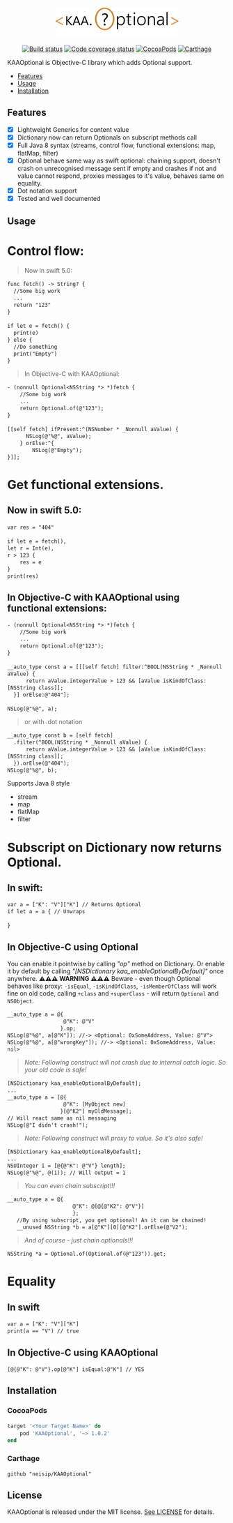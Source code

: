 <p align="center">
  <a href="https://github.com/neisip/KAAOptional"><img alt="KAAOptional: Optionals for Objective C" src="https://raw.githubusercontent.com/neisip/KAAOptional/master/KAAOptional.PNG"/></a>
</p>

<p align="center">
  <a href="https://travis-ci.org/neisip/KAAOptional"><img alt="Build status" src="https://travis-ci.org/neisip/KAAOptional.svg?branch=master"/></a>
  <a href="http://codecov.io/github/neisip/KAAOptional"><img alt="Code coverage status" src="http://codecov.io/github/neisip/KAAOptional/coverage.svg?branch=master"/></a>
  <a href="https://cocoapods.org/pods/KAAOptional"><img alt="CocoaPods" src="https://img.shields.io/cocoapods/v/KAAOptional.svg"/></a>
    <a href="https://github.com/Carthage/Carthage"><img alt="Carthage" src="https://img.shields.io/badge/Carthage-compatible-4BC51D.svg?style=flat"/></a>
</p>

KAAOptional is Objective-C library which adds Optional support.

- [Features](#features)
- [Usage](#usage)
- [Installation](#installation)

## Features

- [x] Lightweight Generics for content value
- [x] Dictionary now can return Optionals on subscript methods call
- [x] Full Java 8 syntax (streams, control flow, functional extensions: map, flatMap, filter)
- [x] Optional behave same way as swift optional: chaining support, doesn't crash on unrecognised message sent if empty and crashes if not and value cannot respond, proxies messages to it's value, behaves same on equality.
- [x] Dot notation support
- [x] Tested and well documented

## Usage

# Control flow:

> Now in swift 5.0:
```
func fetch() -> String? {
  //Some big work
  ...
  return "123"
}

if let e = fetch() {
  print(e)
} else {
  //Do something
  print("Empty")
}
```
> In Objective-C with KAAOptional:
```
- (nonnull Optional<NSString *> *)fetch {
    //Some big work
    ...
    return Optional.of(@"123");
}

[[self fetch] ifPresent:^(NSNumber * _Nonnull aValue) {
      NSLog(@"%@", aValue);
    } orElse:^{
        NSLog(@"Empty");
}]];
```

# Get functional extensions.

## Now in swift 5.0:

```
var res = "404"

if let e = fetch(),
let r = Int(e),
r > 123 {
    res = e
}
print(res)

```
## In Objective-C with KAAOptional using functional extensions:

```
- (nonnull Optional<NSString *> *)fetch {
    //Some big work
    ...
    return Optional.of(@"123");
}

__auto_type const a = [[[self fetch] filter:^BOOL(NSString * _Nonnull aValue) {
      return aValue.integerValue > 123 && [aValue isKindOfClass:[NSString class]];
  }] orElse:@"404"];

NSLog(@"%@", a);
```  
> or with .dot notation
```
__auto_type const b = [self fetch]
  .filter(^BOOL(NSString * _Nonnull aValue) {
      return aValue.integerValue > 123 && [aValue isKindOfClass:[NSString class]];
  }).orElse(@"404");
NSLog(@"%@", b);
```

Supports Java 8 style
- stream
- map
- flatMap
- filter

# Subscript on Dictionary now returns Optional.

## In swift:
```
var a = ["K": "V"]["K"] // Returns Optional
if let a = a { // Unwraps

}
```
## In Objective-C using Optional

You can enable it pointwise by calling *"op"* method on Dictionary.
Or enable it by default by calling *"[NSDictionary kaa_enableOptionalByDefault]"* once anywhere.
**⚠️⚠️⚠️ WARNING ⚠️⚠️⚠️**
Beware - even though Optional behaves like proxy: `-isEqual`, `-isKindOfClass`, `-isMemberOfClass` will work fine on old code,
calling `+class` and `+superClass` - will return `Optional` and `NSObject`.

```
__auto_type a = @{
                  @"K": @"V"
                 }.op;
NSLog(@"%@", a[@"K"]); //-> <Optional: 0xSomeAddress, Value: @"V">
NSLog(@"%@", a[@"wrongKey"]); //-> <Optional: 0xSomeAddress, Value: nil>
```

> *Note: Following construct will not crash due to internal catch logic. So your old code is safe!*
```
[NSDictionary kaa_enableOptionalByDefault];
...
__auto_type a = [@{
                  @"K": [MyObject new]
                 }[@"K2"] myOldMessage];
// Will react same as nil messaging
NSLog(@"I didn't crash!");

```
> *Note: Following construct will proxy to value. So it's also safe!*
```
[NSDictionary kaa_enableOptionalByDefault];
...
NSUInteger i = [@{@"K": @"V"} length];
NSLog(@"%@", @(i)); // Will output = 1
```

> *You can even chain subscript!!!*

```
__auto_type a = @{
                     @"K": @[@{@"K2": @"V"}]
                     };
   //By using subscript, you get optional! An it can be chained!
   __unused NSString *b = a[@"K"][0][@"K2"].orElse(@"V2");
```

> *And of course - just chain optionals!!!*

```
NSString *a = Optional.of(Optional.of(@"123")).get;
```

# Equality

## In swift
```
var a = ["K": "V"]["K"]
print(a == "V") // true
```

## In Objective-C using KAAOptional
```
[@{@"K": @"V"}.op[@"K"] isEqual:@"K"] // YES
```

## Installation

### CocoaPods

```ruby
target '<Your Target Name>' do
    pod 'KAAOptional', '~> 1.0.2'
end
```

### Carthage

```
github "neisip/KAAOptional"
```

## License

KAAOptional is released under the MIT license. [See LICENSE](https://github.com/neisip/KAAOptional/blob/master/LICENSE) for details.
